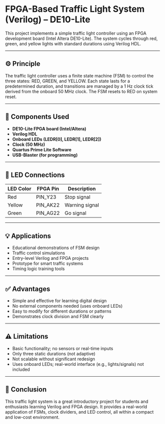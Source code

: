 
# FPGA-Based Traffic Light System (Verilog) – DE10-Lite

This project implements a simple traffic light controller using an FPGA development board (Intel Altera DE10-Lite). The system cycles through red, green, and yellow lights with standard durations using Verilog HDL.

---

## ⚙️ Principle

The traffic light controller uses a finite state machine (FSM) to control the three states: RED, GREEN, and YELLOW. Each state lasts for a predetermined duration, and transitions are managed by a 1 Hz clock tick derived from the onboard 50 MHz clock. The FSM resets to RED on system reset.

---

## 🧾 Components Used

- **DE10-Lite FPGA board (Intel/Altera)**
- **Verilog HDL**
- **Onboard LEDs (LEDR[0], LEDR[1], LEDR[2])**
- **Clock (50 MHz)**
- **Quartus Prime Lite Software**
- **USB-Blaster (for programming)**

---

## 🔌 LED Connections

| LED Color | FPGA Pin | Description  |
|-----------|----------|--------------|
| Red       | PIN_Y23  | Stop signal  |
| Yellow    | PIN_AK22 | Warning signal |
| Green     | PIN_AG22 | Go signal    |

---

## 💡 Applications

- Educational demonstrations of FSM design
- Traffic control simulations
- Entry-level Verilog and FPGA projects
- Prototype for smart traffic systems
- Timing logic training tools

---

## ✅ Advantages

- Simple and effective for learning digital design
- No external components needed (uses onboard LEDs)
- Easy to modify for different durations or patterns
- Demonstrates clock division and FSM clearly

---

## ⚠️ Limitations

- Basic functionality; no sensors or real-time inputs
- Only three static durations (not adaptive)
- Not scalable without significant redesign
- Uses onboard LEDs; real-world interface (e.g., lights/signals) not included

---


## 📜 Conclusion

This traffic light system is a great introductory project for students and enthusiasts learning Verilog and FPGA design. It provides a real-world application of FSMs, clock dividers, and LED control, all within a compact and low-cost environment.

